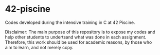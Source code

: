 # 42-piscine
Codes developed during the intensive training in C at 42 Piscine. 

Disclaimer: The main purpose of this repository is to expose my codes and help other students to undertsand what was done in each assignment. Therefore, this work should be used for academic reasons, by those who aim to learn, and not merely copy.
